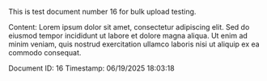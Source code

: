 ﻿This is test document number 16 for bulk upload testing.

Content: Lorem ipsum dolor sit amet, consectetur adipiscing elit. Sed do eiusmod tempor incididunt ut labore et dolore magna aliqua. Ut enim ad minim veniam, quis nostrud exercitation ullamco laboris nisi ut aliquip ex ea commodo consequat.

Document ID: 16
Timestamp: 06/19/2025 18:03:18
